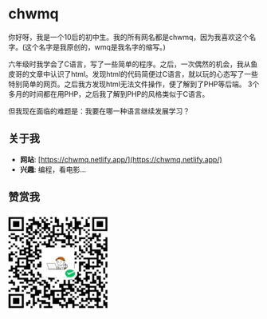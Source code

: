 # chwmq

你好呀，我是一个10后的初中生。我的所有网名都是chwmq，因为我喜欢这个名字。(这个名字是我原创的，wmq是我名字的缩写。)

六年级时我学会了C语言，写了一些简单的程序。之后，一次偶然的机会，我从鱼皮哥的文章中认识了html。发现html的代码简便过C语言，就以玩的心态写了一些特别简单的网页。之后我方发现html无法文件操作，便了解到了PHP等后端。
3个多月的时间都在用PHP，之后我了解到PHP的风格类似于C语言。

但我现在面临的难题是：我要在哪一种语言继续发展学习？
﻿
## 关于我
- **网站**: [https://chwmq.netlify.app/](https://chwmq.netlify.app/)
- **兴趣**: 编程，看电影...
﻿
## 赞赏我
<img src="https://raw.githubusercontent.com/chwmq/chwmq/9f7eb650aeb32641d24b589da1ecf960f59ceb15/pay.jpg" alt="支付图片" height="200" width="200">
